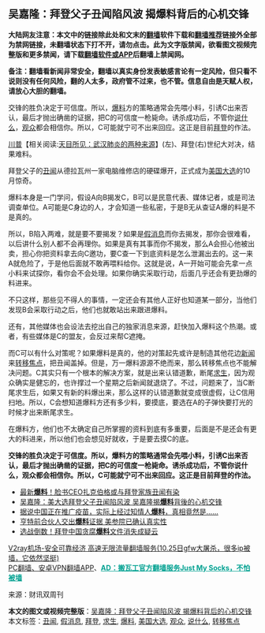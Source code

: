  <h2>吴嘉隆：拜登父子丑闻陷风波 揭爆料背后的心机交锋</h2> <p class="notice"><b>大陆网友注意：本文中的链接除此处和文末的<a href="https://github.com/bannedbook/fanqiang" >翻墙</a>软件下载和<a href="https://github.com/killgcd/justmysocks/blob/master/README.md">翻墙推荐</a>链接外全部为禁网链接，未翻墙状态下打不开，请勿点击。此为文字版禁闻，欲看图文视频完整版和更多禁闻，请下载<a href="https://github.com/bannedbook/fanqiang">翻墙软件或APP</a>后翻墙上禁闻网。</p><p>备注：翻墙看新闻非常安全，翻墙以真实身份发表敏感言论有一定风险，但只看不说则没有任何风险，翻的人太多，政府管不过来，也不管。信息自由是天赋人权，请放心大胆的翻墙。</b></p>  <div class="entry"> <p id="summary">交锋的胜负决定于可信度。所以，<a href="https://www.bannedbook.org/bnews/tag/%E7%88%86%E6%96%99/" class="st_tag internal_tag" rel="tag" title="标签 爆料 下的日志">爆料</a>方的策略通常会先喂小料，引诱C出来否认，最后才抛出确凿的证据，把C的可信度一枪毙命。诱杀成功后，不管你<a href="https://www.bannedbook.org/bnews/tag/%E8%AF%B4%E4%BB%80%E4%B9%88/" class="st_tag internal_tag" rel="tag" title="标签 说什么 下的日志">说什么</a>，<a href="https://www.bannedbook.org/bnews/tag/%E8%A7%82%E4%BC%97/" class="st_tag internal_tag" rel="tag" title="标签 观众 下的日志">观众</a>都会相信你。所以，C可能就宁可不出来回应。这正是目前<a href="https://www.bannedbook.org/bnews/tag/%e6%8b%9c%e7%99%bb/" class="st_tag internal_tag" rel="tag" title="标签 拜登 下的日志">拜登</a>的作法。</p> <p id="conimg"></p> <p><span class='wp_keywordlink'><a href="https://www.bannedbook.org/bnews/comments/20200816/1381118.html" title="天目所见：川普将再赢总统大选 共和党掌参众两院" target="_blank">川普</a></span>【相关阅读:<a href='https://www.bannedbook.org/bnews/comments/20200816/1381123.html' target='_blank'>天目所见：武汉肺炎的两种来源</a>】(左)、拜登(右)世纪大对决，结果难料。</p> <p>拜登父子的<a href="https://www.bannedbook.org/bnews/tag/%e4%b8%91%e9%97%bb/" class="st_tag internal_tag" rel="tag" title="标签 丑闻 下的日志">丑闻</a>从德拉瓦州一家电脑维修店的硬碟爆开，正式成为<a href="https://www.bannedbook.org/bnews/tag/%e7%be%8e%e5%9b%bd%e5%a4%a7%e9%80%89/" class="st_tag internal_tag" rel="tag" title="标签 美国大选 下的日志">美国大选</a>的10月惊奇。</p>  <p>爆料本身是一门学问，假设A向B揭发C，B可以是民意代表、媒体记者，或是司法调查单位。A可能是C身边的人，才会知道一些私密，于是B无从查证A爆的料是不是真的。</p> <p>所以，B陷入两难，就是要不要揭发？如果是<a href="https://www.bannedbook.org/bnews/tag/%E5%81%87%E6%B6%88%E6%81%AF/" class="st_tag internal_tag" rel="tag" title="标签 假消息 下的日志">假消息</a>而你去揭发，那你会很难看，以后讲什么别人都不会再理你。如果是真有其事而你不揭发，那么A会担心他被出卖，担心你把资料拿去向C邀功，要C查一下到底资料是怎么泄漏出去的。这一来A就危险了，于是他后面就不敢再喂料给你。这就是说，A一开始可能会先拿一点小料来试探你，看你会不会处理。如果你确实采取行动，后面几乎还会有更劲爆的料进来。</p> <p>不只这样，那些见不得人的事情，一定还会有其他人正好也知道某一部分，当他们发现B会采取行动之后，他们也就敢站出来跟进爆料。</p> <p>还有，其他媒体也会设法去挖出自己的独家消息来源，赶快加入爆料这个热潮。或者，有些媒体是C的盟友，会反过来帮C遮掩。</p>  <p>而C可以有什么对策呢？如果爆料是真的，他的对策起先或许是制造其他花边<span class='wp_keywordlink_affiliate'><a href="https://www.bannedbook.org/" title="新闻">新闻</a></span>来<a href="https://www.bannedbook.org/bnews/tag/%E8%BD%AC%E7%A7%BB%E7%84%A6%E7%82%B9/" class="st_tag internal_tag" rel="tag" title="标签 转移焦点 下的日志">转移焦点</a>，把丑闻盖掉。但是，万一爆料源源不绝而来，那么转移焦点也不能解决问题。C其实只有一个根本的解决方案，就是出来认错道歉，断尾<a href="https://www.bannedbook.org/bnews/tag/%E6%B1%82%E7%94%9F/" class="st_tag internal_tag" rel="tag" title="标签 求生 下的日志">求生</a>，因为观众确实是健忘的，也许撑过一个星期之后新闻就退烧了。不过，问题来了，当C断尾求生后，如果又有新的料爆出来，那么这样的认错道歉就变成很虚假，让C信用扫地。所以，C会想知道爆料方还有多少料，要摸底，要选在A的子弹快要打光的时候才出来断尾求生。</p> <p>在爆料方，他们也不太确定自己所掌握的资料到底有多重要，后面是不是还会有更大的料进来，所以他们也会想见好就收，于是要去摸C的底。</p> <p><strong>交锋的胜负决定于可信度。所以，爆料方的策略通常会先喂小料，引诱C出来否认，最后才抛出确凿的证据，把C的可信度一枪毙命。诱杀成功后，不管你说什么，观众都会相信你。所以，C可能就宁可不出来回应。这正是目前拜登的作法。</strong></p> <ul class='op-related-articles' title='相关阅读'> <li><a href='https://www.bannedbook.org/bnews/comments/20201101/1423589.html' target='_blank'>最新<b>爆料</b>！脸书CEO扎克伯格或与拜登家族丑闻有染</a></li> <li><a href='https://www.bannedbook.org/bnews/baitai/20201031/1423508.html' target='_blank'>吴嘉隆：美大选拜登父子丑闻陷风波 吴嘉隆揭<b>爆料</b>背後的心机交锋</a></li> <li><a href='https://www.bannedbook.org/bnews/bannedvideo/20201031/1423336.html' target='_blank'>据说中国正在推广疫苗，实际上经过知情人<b>爆料</b>，真相竟然是......</a></li> <li><a href='https://www.bannedbook.org/bnews/worldnews/20201030/1423011.html' target='_blank'>亨特前合伙人交出<b>爆料</b>证据 美参院已确认真实性</a></li> <li><a href='https://www.bannedbook.org/bnews/bannedvideo/20201030/1422887.html' target='_blank'>选战倒数！拜登中国贪腐<b>爆料</b>文件消失成疑云</a></li> </ul> <p class="texttj"> <a href="https://www.bannedbook.org/forum23/topic22702.html" target="_blank">V2ray机场-安全可靠经济 高速无限流量翻墙服务(10.25日gfw大屠杀，很多ip被墙，它依然坚挺)</a><br/> <a href="https://github.com/bannedbook/fanqiang/wiki/%E7%A6%81%E9%97%BB%E7%BD%91%E5%AE%89%E5%8D%93%E7%BF%BB%E5%A2%99%E6%96%B0%E9%97%BBAPP" target="_blank">PC翻墙、安卓VPN翻墙APP</a>、<span onclick="window.open('https://github.com/killgcd/justmysocks/blob/master/README.md')" style="font-weight:bold;color:#00A191;cursor:pointer;text-decoration:underline;outline:none">AD：搬瓦工官方翻墙服务Just My Socks，不怕被墙</span></p><p> 来源：财讯双周刊 </p> <a name='sharetosocial'></a>       <div><b>本文的图文或视频完整版</b>：<a href='https://www.bannedbook.org/bnews/comments/20201101/1423698.html'>吴嘉隆：拜登父子丑闻陷风波 揭爆料背后的心机交锋</a></div>  </div><!--END ENTRY--> <div class="postfooter"> <div>本文标签：<a href="https://www.bannedbook.org/bnews/tag/%e4%b8%91%e9%97%bb/" rel="tag">丑闻</a>, <a href="https://www.bannedbook.org/bnews/tag/%E5%81%87%E6%B6%88%E6%81%AF/" rel="tag">假消息</a>, <a href="https://www.bannedbook.org/bnews/tag/%e6%8b%9c%e7%99%bb/" rel="tag">拜登</a>, <a href="https://www.bannedbook.org/bnews/tag/%E6%B1%82%E7%94%9F/" rel="tag">求生</a>, <a href="https://www.bannedbook.org/bnews/tag/%E7%88%86%E6%96%99/" rel="tag">爆料</a>, <a href="https://www.bannedbook.org/bnews/tag/%e7%be%8e%e5%9b%bd%e5%a4%a7%e9%80%89/" rel="tag">美国大选</a>, <a href="https://www.bannedbook.org/bnews/tag/%E8%A7%82%E4%BC%97/" rel="tag">观众</a>, <a href="https://www.bannedbook.org/bnews/tag/%E8%AF%B4%E4%BB%80%E4%B9%88/" rel="tag">说什么</a>, <a href="https://www.bannedbook.org/bnews/tag/%E8%BD%AC%E7%A7%BB%E7%84%A6%E7%82%B9/" rel="tag">转移焦点</a></div>  </div><!--END POSTFOOTER--> 